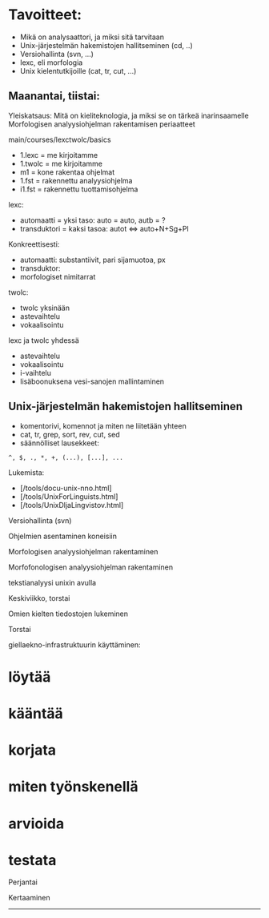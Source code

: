 





# Tavoitteet:


* Mikä on analysaattori, ja miksi sitä tarvitaan
* Unix-järjestelmän hakemistojen hallitseminen (cd, ..)
* Versiohallinta (svn, ...)
* lexc, eli morfologia
* Unix kielentutkijoille (cat, tr, cut, ...)




## Maanantai, tiistai:


Yleiskatsaus:
Mitä on kieliteknologia, ja miksi se on tärkeä inarinsaamelle
Morfologisen analyysiohjelman rakentamisen periaatteet




main/courses/lexctwolc/basics


* 1.lexc = me kirjoitamme
* 1.twolc = me kirjoitamme
* m1 = kone rakentaa ohjelmat
* 1.fst = rakennettu analyysiohjelma
* i1.fst = rakennettu tuottamisohjelma


lexc:
* automaatti = yksi taso: auto = auto, autb = ?
* transduktori = kaksi tasoa: autot <=> auto+N+Sg+Pl


Konkreettisesti:
* automaatti: substantiivit, pari sijamuotoa, px
* transduktor:
* morfologiset nimitarrat


twolc:
* twolc yksinään
* astevaihtelu
* vokaalisointu


lexc ja twolc yhdessä
* astevaihtelu
* vokaalisointu
* i-vaihtelu
* lisäboonuksena vesi-sanojen mallintaminen


## Unix-järjestelmän hakemistojen hallitseminen 


* komentorivi, komennot ja miten ne liitetään yhteen
* cat, tr, grep, sort, rev, cut, sed
* säännölliset lausekkeet: 


```
^, $, ., *, +, (...), [...], ...
```


Lukemista:
* [/tools/docu-unix-nno.html]
* [/tools/UnixForLinguists.html]
* [/tools/UnixDljaLingvistov.html]


Versiohallinta (svn)




Ohjelmien asentaminen koneisiin






Morfologisen analyysiohjelman rakentaminen


Morfofonologisen analyysiohjelman rakentaminen


tekstianalyysi unixin avulla


Keskiviikko, torstai


Omien kielten tiedostojen lukeminen






Torstai


giellaekno-infrastruktuurin käyttäminen:


# löytää
# kääntää
# korjata
# miten työnskenellä
# arvioida
# testata


Perjantai


Kertaaminen




----




